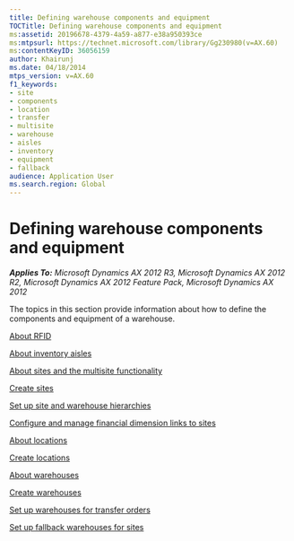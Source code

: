 ```yaml
---
title: Defining warehouse components and equipment
TOCTitle: Defining warehouse components and equipment
ms:assetid: 20196678-4379-4a59-a877-e38a950393ce
ms:mtpsurl: https://technet.microsoft.com/library/Gg230980(v=AX.60)
ms:contentKeyID: 36056159
author: Khairunj
ms.date: 04/18/2014
mtps_version: v=AX.60
f1_keywords:
- site
- components
- location
- transfer
- multisite
- warehouse
- aisles
- inventory
- equipment
- fallback
audience: Application User
ms.search.region: Global
---
```


# Defining warehouse components and equipment 


_**Applies To:** Microsoft Dynamics AX 2012 R3, Microsoft Dynamics AX 2012 R2, Microsoft Dynamics AX 2012 Feature Pack, Microsoft Dynamics AX 2012_

The topics in this section provide information about how to define the components and equipment of a warehouse.

[About RFID](about-rfid.md)

[About inventory aisles](about-inventory-aisles.md)

[About sites and the multisite functionality](about-sites-and-the-multisite-functionality.md)

[Create sites](create-sites.md)

[Set up site and warehouse hierarchies](set-up-site-and-warehouse-hierarchies.md)

[Configure and manage financial dimension links to sites](configure-and-manage-financial-dimension-links-to-sites.md)

[About locations](about-locations.md)

[Create locations](create-locations.md)

[About warehouses](about-warehouses.md)

[Create warehouses](create-warehouses.md)

[Set up warehouses for transfer orders](set-up-warehouses-for-transfer-orders.md)

[Set up fallback warehouses for sites](set-up-fallback-warehouses-for-sites.md)

  


